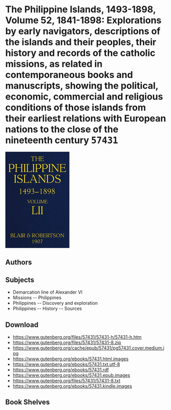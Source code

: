 # The Philippine Islands, 1493-1898, Volume 52, 1841-1898: Explorations by early navigators, descriptions of the islands and their peoples, their history and records of the catholic missions, as related in contemporaneous books and manuscripts, showing the political, economic, commercial and religious conditions of those islands from their earliest relations with European nations to the close of the nineteenth century <kbd>57431</kbd>

![](./cover.medium.jpg "")

## Authors



## Subjects


 - Demarcation line of Alexander VI
 - Missions -- Philippines
 - Philippines -- Discovery and exploration
 - Philippines -- History -- Sources

## Download


 - https://www.gutenberg.org/files/57431/57431-h/57431-h.htm
 - https://www.gutenberg.org/files/57431/57431-8.zip
 - https://www.gutenberg.org/cache/epub/57431/pg57431.cover.medium.jpg
 - https://www.gutenberg.org/ebooks/57431.html.images
 - https://www.gutenberg.org/ebooks/57431.txt.utf-8
 - https://www.gutenberg.org/ebooks/57431.rdf
 - https://www.gutenberg.org/ebooks/57431.epub.images
 - https://www.gutenberg.org/files/57431/57431-8.txt
 - https://www.gutenberg.org/ebooks/57431.kindle.images

## Book Shelves


